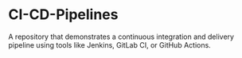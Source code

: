# CI-CD-Pipelines
A repository that demonstrates a continuous integration and delivery pipeline using tools like Jenkins, GitLab CI, or GitHub Actions.
